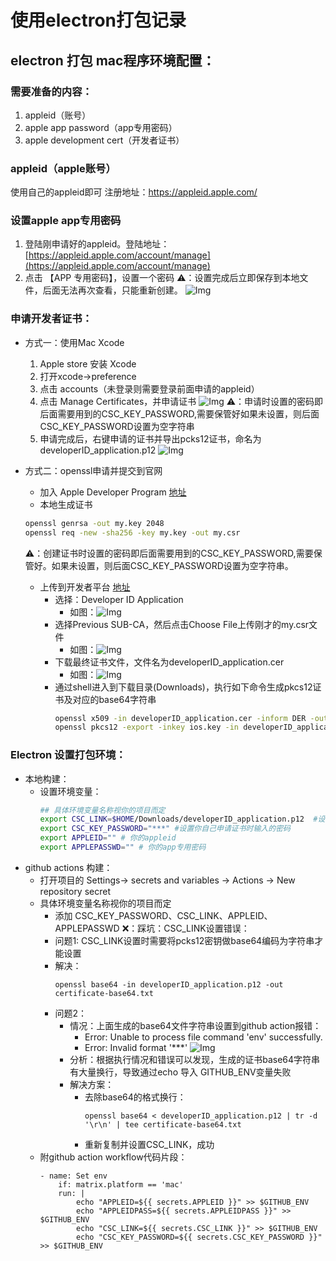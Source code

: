 # 使用electron打包记录 

## electron 打包 mac程序环境配置：

### 需要准备的内容：
1. appleid（账号）
2. apple app password（app专用密码）
3. apple development cert（开发者证书）

### appleid（apple账号）
使用自己的appleid即可
注册地址：https://appleid.apple.com/

### 设置apple app专用密码
1. 登陆刚申请好的appleid。登陆地址：[https://appleid.apple.com/account/manage](https://appleid.apple.com/account/manage)
2. 点击 【APP 专用密码】，设置一个密码
    ⚠️：设置完成后立即保存到本地文件，后面无法再次查看，只能重新创建。
    ![Img](https://raw.staticdn.net/Navyum/imgbed/pic/IMG/b37c8ccf61de24109b8a501bdf8d1b10.png)

### 申请开发者证书：
* 方式一：使用Mac Xcode
    1. Apple store 安装 Xcode
    2. 打开xcode->preference
    3. 点击 accounts（未登录则需要登录前面申请的appleid）
    4. 点击 Manage Certificates，并申请证书
        ![Img](https://raw.staticdn.net/Navyum/imgbed/pic/IMG/2ff9f323ad970b4e00a15f51c77c039e.png)
        ⚠️：申请时设置的密码即后面需要用到的CSC_KEY_PASSWORD,需要保管好如果未设置，则后面CSC_KEY_PASSWORD设置为空字符串
    1. 申请完成后，右键申请的证书并导出pcks12证书，命名为developerID_application.p12
        ![Img](https://raw.staticdn.net/Navyum/imgbed/pic/IMG/f9dd7e68637a10f63deb44233dc3044e.png)

* 方式二：openssl申请并提交到官网
    * 加入 Apple Developer Program [地址](https://developer.apple.com/account)
    * 本地生成证书
    ``` bash
    openssl genrsa -out my.key 2048
    openssl req -new -sha256 -key my.key -out my.csr
    ```
    ⚠️：创建证书时设置的密码即后面需要用到的CSC_KEY_PASSWORD,需要保管好。如果未设置，则后面CSC_KEY_PASSWORD设置为空字符串。
    * 上传到开发者平台 [地址](https://developer.apple.com/account/resources/certificates/add)
        * 选择：Developer ID Application
            * 如图：![Img](https://raw.staticdn.net/Navyum/imgbed/pic/IMG/40c91f2cadce9ab546bb12d14258abb9.png)
        * 选择Previous SUB-CA，然后点击Choose File上传刚才的my.csr文件
            * 如图：![Img](https://raw.staticdn.net/Navyum/imgbed/pic/IMG/6a0d67e689a7400b0b646571339069e6.png)
        * 下载最终证书文件，文件名为developerID_application.cer
            * 如图：![Img](https://raw.staticdn.net/Navyum/imgbed/pic/IMG/a107cd387db14603725f8ff0c9a9e8f3.png)
        * 通过shell进入到下载目录(Downloads)，执行如下命令生成pkcs12证书及对应的base64字符串
            ```bash
            openssl x509 -in developerID_application.cer -inform DER -outform PEM -out developerID_application.pem
            openssl pkcs12 -export -inkey ios.key -in developerID_application.pem -out developerID_application.p12
            ```

### Electron 设置打包环境：
* 本地构建：
    * 设置环境变量：
        ```bash
        ## 具体环境变量名称视你的项目而定
        export CSC_LINK=$HOME/Downloads/developerID_application.p12  #设置你自己的对应目录
        export CSC_KEY_PASSWORD="***" #设置你自己申请证书时输入的密码 
        export APPLEID="" # 你的appleid
        export APPLEPASSWD="" # 你的app专用密码
        ```
* github actions 构建：
    * 打开项目的 Settings-> secrets and variables -> Actions -> New repository secret
    * 具体环境变量名称视你的项目而定
        * 添加 CSC_KEY_PASSWORD、CSC_LINK、APPLEID、APPLEPASSWD
    ❌：踩坑：CSC_LINK设置错误：
        * 问题1: CSC_LINK设置时需要将pcks12密钥做base64编码为字符串才能设置
        * 解决：
            ```
            openssl base64 -in developerID_application.p12 -out certificate-base64.txt
            ```
        * 问题2：
            * 情况：上面生成的base64文件字符串设置到github action报错：
                * Error: Unable to process file command 'env' successfully.
                * Error: Invalid format '***'
                ![Img](https://raw.staticdn.net/Navyum/imgbed/pic/IMG/0f3e0ce016f348e14a8e8064828b7be8.png)
            * 分析：根据执行情况和错误可以发现，生成的证书base64字符串有大量换行，导致通过echo 导入 GITHUB_ENV变量失败
            * 解决方案：
                * 去除base64的格式换行：
                    ```
                    openssl base64 < developerID_application.p12 | tr -d '\r\n' | tee certificate-base64.txt
                    ```
                * 重新复制并设置CSC_LINK，成功
    * 附github action workflow代码片段：
        ```
        - name: Set env
            if: matrix.platform == 'mac'
            run: |
                echo "APPLEID=${{ secrets.APPLEID }}" >> $GITHUB_ENV
                echo "APPLEIDPASS=${{ secrets.APPLEIDPASS }}" >> $GITHUB_ENV
                echo "CSC_LINK=${{ secrets.CSC_LINK }}" >> $GITHUB_ENV
                echo "CSC_KEY_PASSWORD=${{ secrets.CSC_KEY_PASSWORD }}" >> $GITHUB_ENV
        ```

